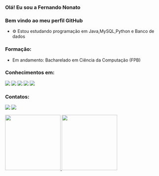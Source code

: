 ### Olá! Eu sou a Fernando Nonato

### Bem vindo ao meu perfil GitHub

- ⚙️ Estou estudando programação em Java,MySQL,Python e Banco de dados

### Formação:
- Em andamento: Bacharelado em Ciência da Computação (FPB)

<div>
 
 ### Conhecimentos em:
  
  <img src="https://img.shields.io/badge/Python-3776AB?style=for-the-badge&logo=python&logoColor=white"/> 
  <img src="https://img.shields.io/badge/Figma-F24E1E?style=for-the-badge&logo=figma&logoColor=white"/> 
  <img src="https://img.shields.io/badge/Canva-%2300C4CC.svg?&style=for-the-badge&logo=Canva&logoColor=white"/>
  <img src="https://img.shields.io/badge/Java-ED8B00?style=for-the-badge&logo=java&logoColor=white"/>
  <img src="https://img.shields.io/badge/MySQL-005C84?style=for-the-badge&logo=mysql&logoColor=white"/>
 
 ### Contatos:
 
 <a href = "mailto:fernandononatocco@gmail.com"><img src="https://img.shields.io/badge/Gmail-D14836?style=for-the-badge&logo=gmail&logoColor=white" target="_blank"></a>
<a href="https://www.linkedin.com/in/fernando-nonato-014974236" target="_blank"><img src="https://img.shields.io/badge/-LinkedIn-%230077B5?style=for-the-badge&logo=linkedin&logoColor=white" target="_blank"></a>   

 <div>
<a href="https://github.com/Cyberfn">
<img height="180em" src="https://github-readme-stats.vercel.app/api/top-langs/?Cyberfn&layout=compact&langs_count=7&theme=dracula"/>
<img height="180em" src="https://github-readme-stats.vercel.app/api?Cyberfn&show_icons=true&theme=dracula&include_all_commits=true&count_private=true"/>
</div>
